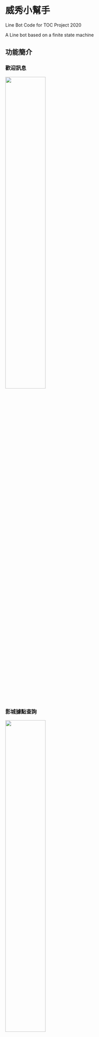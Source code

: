 # 威秀小幫手

Line Bot Code for TOC Project 2020

A Line bot based on a finite state machine


## 功能簡介

### 歡迎訊息
<img src="./img/IMG_0742.PNG" width="50%" height="50%" />


### 影城據點查詢
<img src="./img/IMG_0748.PNG" width="50%" height="50%" />


### 熱映中電影
<img src="./img/IMG_0743.PNG" width="50%" height="50%" />


### 電影劇情簡介
<img src="./img/IMG_0744.PNG" width="50%" height="50%" />


### 電影版本選擇
<img src="./img/IMG_0745.PNG" width="50%" height="50%" />


### 影城選擇
<img src="./img/IMG_0746.PNG" width="50%" height="50%" />


### 時刻表顯示
<img src="./img/IMG_0747.PNG" width="50%" height="50%" />



## Finite State Machine
![fsm](./img/show-fsm.png)

## Web Crawling
使用BeautifulSoup套件實作華納威秀官網的爬蟲，從 https://www.vscinemas.com.tw/vsweb/film/index.aspx 得到熱映中電影的圖片(藍框處)、名字和通往電影詳情的網址(紅框處)。

<img src="./img/page2.png" width="100%" height="100%" />


<br><br/>
在電影詳情的網頁得到電影的放映版本(紅框處)和對應的放映影廳(藍框處)

<img src="./img/page3.png" width="100%" height="100%" />



同樣在電影詳情的網頁，選擇放映影廳後得到該影廳的的放映日期(紅框處)和放映時間(藍框處)

<img src="./img/page4.png" width="100%" height="100%" />



在影城介紹的網頁https://www.vscinemas.com.tw/vsweb/theater/index.aspx 裡得到各地影城的名字地址及電話(紅框處)

<img src="./img/page1.png" width="100%" height="100%" />

* user
	* Input: "go to state1"
		* Reply: "I'm entering state1"

	* Input: "go to state2"
		* Reply: "I'm entering state2"

## Deploy
Setting to deploy webhooks on Heroku.

### Heroku CLI installation

* [macOS, Windows](https://devcenter.heroku.com/articles/heroku-cli)

or you can use Homebrew (MAC)
```sh
brew tap heroku/brew && brew install heroku
```

or you can use Snap (Ubuntu 16+)
```sh
sudo snap install --classic heroku
```

### Connect to Heroku

1. Register Heroku: https://signup.heroku.com

2. Create Heroku project from website

3. CLI Login

	`heroku login`

### Upload project to Heroku

1. Add local project to Heroku project

	heroku git:remote -a {HEROKU_APP_NAME}

2. Upload project

	```
	git add .
	git commit -m "Add code"
	git push -f heroku master
	```

3. Set Environment - Line Messaging API Secret Keys

	```
	heroku config:set LINE_CHANNEL_SECRET=your_line_channel_secret
	heroku config:set LINE_CHANNEL_ACCESS_TOKEN=your_line_channel_access_token
	```

4. Your Project is now running on Heroku!

	url: `{HEROKU_APP_NAME}.herokuapp.com/callback`

	debug command: `heroku logs --tail --app {HEROKU_APP_NAME}`

5. If fail with `pygraphviz` install errors

	run commands below can solve the problems
	```
	heroku buildpacks:set heroku/python
	heroku buildpacks:add --index 1 heroku-community/apt
	```

	refference: https://hackmd.io/@ccw/B1Xw7E8kN?type=view#Q2-如何在-Heroku-使用-pygraphviz

## Reference
[Pipenv](https://medium.com/@chihsuan/pipenv-更簡單-更快速的-python-套件管理工具-135a47e504f4) ❤️ [@chihsuan](https://github.com/chihsuan)

[TOC-Project-2019](https://github.com/winonecheng/TOC-Project-2019) ❤️ [@winonecheng](https://github.com/winonecheng)

Flask Architecture ❤️ [@Sirius207](https://github.com/Sirius207)

[Line line-bot-sdk-python](https://github.com/line/line-bot-sdk-python/tree/master/examples/flask-echo)
